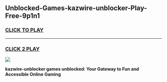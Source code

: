 
## Unblocked-Games-kazwire-unblocker-Play-Free-9p1n1
<h3>
<a href="https://premium76.site?title=kazwire-unblocker&ref=21A">CLICK TO PLAY</a></h3>
<hr>

<h3>
<a href="https://premium76.site?title=kazwire-unblocker&ref=21A">CLICK 2 PLAY</a>
  
</h3>

<a href="https://premium76.site?title=kazwire-unblocker&ref=21A"><img src="https://clearcache.store/games.png"></a>


**kazwire-unblocker games unblocked: Your Gateway to Fun and Accessible Online Gaming**
